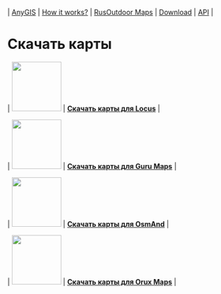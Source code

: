 | [AnyGIS][01] | [How it works?][02] | [RusOutdoor Maps][03] | [Download][04] | [API][05] |


[01]: https://nnngrach.github.io/AnyGIS_maps/index_en
[02]: https://nnngrach.github.io/AnyGIS_maps/Web/Html/Description_en
[03]: https://nnngrach.github.io/AnyGIS_maps/Web/Html/RusOutdoor_en
[04]: https://nnngrach.github.io/AnyGIS_maps/Web/Html/DownloadPage_en
[05]: https://nnngrach.github.io/AnyGIS_maps/Web/Html/Api_en



# Скачать карты


| <img src="https://nnngrach.github.io/AnyGIS_maps/Web/Img/icon_locus.png" width="100"/> | **[Скачать карты для Locus][11]** |

| <img src="https://nnngrach.github.io/AnyGIS_maps/Web/Img/icon_guru.png" width="100"/> | **[Скачать карты для Guru Maps][12]** |

| <img src="https://nnngrach.github.io/AnyGIS_maps/Web/Img/icon_osmand.png" width="100"/> | **[Скачать карты для OsmAnd][14]** |

| <img src="https://nnngrach.github.io/AnyGIS_maps/Web/Img/icon_orux.png" width="100"/> | **[Скачать карты для Orux Maps][13]** |





[11]: https://nnngrach.github.io/AnyGIS_maps/Web/Html/Locus_en
[12]: https://nnngrach.github.io/AnyGIS_maps/Web/Html/Galileo_en
[13]: https://nnngrach.github.io/AnyGIS_maps/Web/Html/Orux_en
[14]: https://nnngrach.github.io/AnyGIS_maps/Web/Html/Osmand_en



